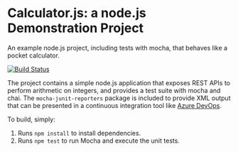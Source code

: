 Calculator.js: a node.js Demonstration Project
==============================================
An example node.js project, including tests with mocha, that behaves like
a pocket calculator.

[![Build Status](https://dev.azure.com/ashwinar103/Integrating%20External%20Source%20Control%20with%20Azure%20Pipelines/_apis/build/status%2Fashwinar103.calculator?branchName=master)](https://dev.azure.com/ashwinar103/Integrating%20External%20Source%20Control%20with%20Azure%20Pipelines/_build/latest?definitionId=5&branchName=master)

The project contains a simple node.js application that exposes REST APIs
to perform arithmetic on integers, and provides a test suite with mocha
and chai.  The `mocha-junit-reporters` package is included to provide XML
output that can be presented in a continuous integration tool like
[Azure DevOps](https://azure.com/devops).

To build, simply:

1. Runs `npm install` to install dependencies.
2. Runs `npm test` to run Mocha and execute the unit tests.

